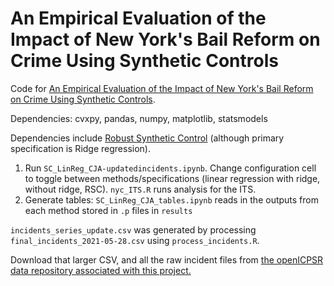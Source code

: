 # An Empirical Evaluation of the Impact of New York's Bail Reform on Crime Using Synthetic Controls

Code for [An Empirical Evaluation of the Impact of New York's Bail Reform on Crime Using Synthetic Controls](https://papers.ssrn.com/sol3/papers.cfm?abstract_id=3964067). 

Dependencies: cvxpy, pandas, numpy, matplotlib, statsmodels 

Dependencies include [Robust Synthetic Control](https://github.com/jehangiramjad/tslib) (although primary specification is Ridge regression). 

1. Run ```SC_LinReg_CJA-updatedincidents.ipynb```. Change configuration cell to toggle between methods/specifications (linear regression with ridge, without ridge, RSC). ```nyc_ITS.R``` runs analysis for the ITS.
2. Generate tables: ```SC_LinReg_CJA_tables.ipynb``` reads in the outputs from each method stored in ```.p``` files in ```results``` 


```incidents_series_update.csv``` was generated by processing ```final_incidents_2021-05-28.csv``` using ```process_incidents.R```. 

Download that larger CSV, and all the raw incident files from [the openICPSR data repository associated with this project.](https://www.openicpsr.org/openicpsr/project/152641/version/V1/view)
